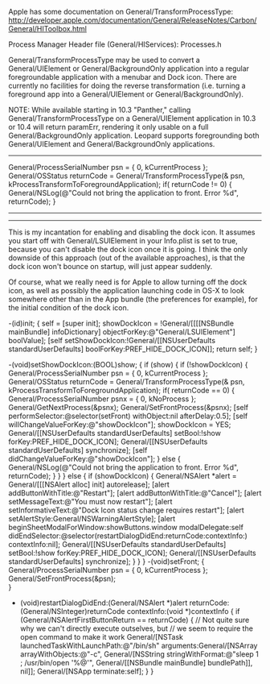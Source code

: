 Apple has some documentation on General/TransformProcessType: http://developer.apple.com/documentation/General/ReleaseNotes/Carbon/General/HIToolbox.html

Process Manager
Header file (General/HIServices): Processes.h

General/TransformProcessType may be used to convert a General/UIElement or General/BackgroundOnly application into a regular foregroundable application with a menubar and Dock icon.  There are currently no facilities for doing the reverse transformation (i.e. turning a foreground app into a General/UIElement or General/BackgroundOnly).

NOTE: While available starting in 10.3 "Panther," calling General/TransformProcessType on a General/UIElement application in 10.3 or 10.4 will return paramErr, rendering it only usable on a full General/BackgroundOnly application.  Leopard supports foregrounding both General/UIElement and General/BackgroundOnly applications.

----

    
General/ProcessSerialNumber psn = { 0, kCurrentProcess }; 
General/OSStatus returnCode = General/TransformProcessType(& psn, kProcessTransformToForegroundApplication);
if( returnCode != 0) {
    General/NSLog(@"Could not bring the application to front. Error %d", returnCode);
}


----
----

This is my incantation for enabling and disabling the dock icon. It assumes you start off with General/LSUIElement in your Info.plist is set to true, because you can't disable the dock icon once it is going. I think the only downside of this approach (out of the available approaches), is that the dock icon won't bounce on startup, will just appear suddenly.

Of course, what we really need is for Apple to allow turning off the dock icon, as well as possibly the application launching code in OS-X to look somewhere other than in the App bundle (the preferences for example), for the initial condition of the dock icon.

    
-(id)init; {
        self = [super init];
	showDockIcon = !General/[[[[NSBundle mainBundle] infoDictionary] objectForKey:@"General/LSUIElement"] boolValue];
	[self setShowDockIcon:!General/[[NSUserDefaults standardUserDefaults] boolForKey:PREF_HIDE_DOCK_ICON]];
        return self;
}

-(void)setShowDockIcon:(BOOL)show; {
	if (show) {
		if (!showDockIcon) {
			General/ProcessSerialNumber psn = { 0, kCurrentProcess }; 
			General/OSStatus returnCode = General/TransformProcessType(& psn, kProcessTransformToForegroundApplication);
			if( returnCode == 0) {
				General/ProcessSerialNumber psnx = { 0, kNoProcess };
				General/GetNextProcess(&psnx);
				General/SetFrontProcess(&psnx);
				[self performSelector:@selector(setFront) withObject:nil afterDelay:0.5];
				[self willChangeValueForKey:@"showDockIcon"];
				showDockIcon = YES;
				General/[[NSUserDefaults standardUserDefaults] setBool:!show forKey:PREF_HIDE_DOCK_ICON];
				General/[[NSUserDefaults standardUserDefaults] synchronize];
				[self didChangeValueForKey:@"showDockIcon"];
			} else {
				General/NSLog(@"Could not bring the application to front. Error %d", returnCode);
			}
		}
	} else {
		if (showDockIcon) {
			General/NSAlert *alert = General/[[[NSAlert alloc] init] autorelease];
			[alert addButtonWithTitle:@"Restart"];
			[alert addButtonWithTitle:@"Cancel"];
			[alert setMessageText:@"You must now restart"];
			[alert setInformativeText:@"Dock Icon status change requires restart"];
			[alert setAlertStyle:General/NSWarningAlertStyle];
			[alert beginSheetModalForWindow:showButtons.window modalDelegate:self didEndSelector:@selector(restartDialogDidEnd:returnCode:contextInfo:) contextInfo:nil];
			General/[[NSUserDefaults standardUserDefaults] setBool:!show forKey:PREF_HIDE_DOCK_ICON];
			General/[[NSUserDefaults standardUserDefaults] synchronize];
		}
	}
}
-(void)setFront; {
	General/ProcessSerialNumber psn = { 0, kCurrentProcess };
	General/SetFrontProcess(&psn);	
}
- (void)restartDialogDidEnd:(General/NSAlert *)alert returnCode:(General/NSInteger)returnCode contextInfo:(void *)contextInfo {
	if (General/NSAlertFirstButtonReturn == returnCode) {
		// Not quite sure why we can't directly execute outselves, but
		// we seem to require the open command to make it work
		General/[NSTask launchedTaskWithLaunchPath:@"/bin/sh" arguments:General/[NSArray arrayWithObjects:@"-c", General/[NSString stringWithFormat:@"sleep 1 ; /usr/bin/open '%@'", General/[[NSBundle mainBundle] bundlePath]], nil]];
		General/[NSApp terminate:self];
	}
}


